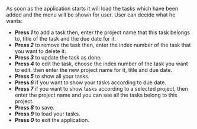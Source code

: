 As soon as the application starts it will load the tasks which have been added and the menu will be shown for user. User can decide what he wants: 
- **Press *1*** to add a task then, enter the project name that this task belongs to, title of the task and the due date for it. 
- **Press *2*** to remove the task then, enter the index number of the task that you want to delete it. 
- **Press *3*** to update the task as done. 
- **Press *4*** to edit the task, choose the index number of the task you want to edit. then enter the new project name for it, title and due date. 
- **Press *5*** to show all your tasks. 
- **Press *6*** if you want to show your tasks according to due date. 
- **Press *7*** if you want to show tasks according to a selected project, then enter the project name and you can see all the tasks belong to this project. 
- **Press *8*** to save. 
- **Press *9*** to load your tasks. 
- **Press *0*** to exit the application. 
 
